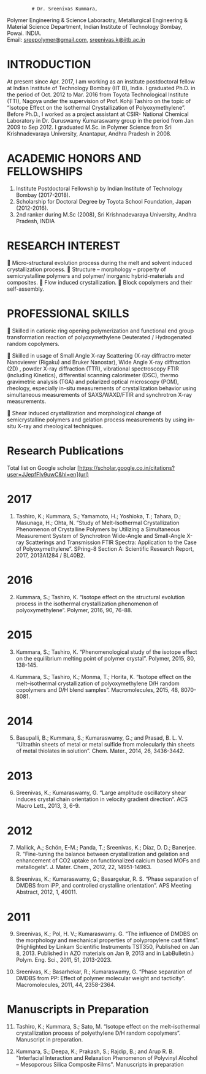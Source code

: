 
             # Dr. Sreenivas Kummara,
Polymer Engineering & Science Laboraotry,
Metallurgical Engineering & Material Science Department,
Indian Institute of Technology Bombay, Powai. INDIA. 						             
Email: sreepolymer@gmail.com, sreenivas.k@iitb.ac.in

# INTRODUCTION

At present since Apr. 2017, I am working as an institute postdoctoral fellow at Indian Institute of Technology Bombay (IIT B), India. I graduated Ph.D. in the period of Oct. 2012 to Mar. 2016 from Toyota Technological Institute (TTI), Nagoya under the supervision of Prof. Kohji Tashiro on the topic of  “Isotope Effect on the Isothermal Crystallization of Polyoxymethylene”. Before Ph.D., I worked as a project assistant at CSIR- National Chemical Laboratory in Dr. Guruswamy Kumaraswamy group in the period from Jan 2009 to Sep 2012. I graduated M.Sc. in Polymer Science from Sri Krishnadevaraya University, Anantapur, Andhra Pradesh in 2008.

# ACADEMIC HONORS AND FELLOWSHIPS 

1.	Institute Postdoctoral Fellowship by Indian Institute of Technology Bombay (2017-2018).
2.  Scholarship for Doctoral Degree by Toyota School Foundation, Japan (2012-2016).
3.	2nd ranker during M.Sc (2008), Sri Krishnadevaraya University, Andhra Pradesh, INDIA

# RESEARCH INTEREST

	Micro-structural evolution process during the melt and solvent induced crystallization process. 
	Structure – morphology – property of semicrystalline polymers and polymer/ inorganic hybrid-materials and composites.
	Flow induced crystallization. 
	Block copolymers and their self-assembly. 

# PROFESSIONAL SKILLS

	Skilled in cationic ring opening polymerization and functional end group transformation reaction of polyoxymethylene Deuterated / Hydrogenated random copolymers. 

	Skilled in usage of Small Angle X-ray Scattering (X-ray diffractro meter Nanoviewer (Rigaku) and  Bruker Nanostar), Wide Angle X-ray diffraction (2D) , powder X-ray diffraction (TTR),  vibrational spectroscopy FTIR (including Kinetics), differential scanning calorimeter (DSC), thermo gravimetric analysis (TGA) and polarized optical microscopy (POM), rheology,  especially in-situ measurements of crystallization behavior using simultaneous measurements of SAXS/WAXD/FTIR and  synchrotron X-ray measurements.

	Shear induced crystallization and morphological change of semicrystalline polymers and gelation process measurements by using in-situ X-ray and rheological techniques.

# Research Publications

Total list on Google scholar 
[https://scholar.google.co.in/citations?user=JJepfFlv9uwC&hl=en](url)

# 2017

1. Tashiro, K.; Kummara, S.; Yamamoto, H.; Yoshioka, T.; Tahara, D.; Masunaga, H.;  Ohta, N. “Study of Melt-Isothermal Crystallization Phenomenon of Crystalline Polymers by Utilizing a Simultaneous Measurement System of Synchrotron Wide-Angle and Small-Angle X-ray Scatterings and Transmission FTIR Spectra: Application to the Case of Polyoxymethylene”. 
SPring-8 Section A: Scientific Research Report, 2017, 2013A1284 / BL40B2.

 # 2016

2.	Kummara, S.; Tashiro, K. “Isotope effect on the structural evolution process in the isothermal crystallization phenomenon of polyoxymethylene”. 
Polymer, 2016, 90, 76-88. 

# 2015

3.    Kummara, S.; Tashiro, K. “Phenomenological study of the isotope effect on the equilibrium melting point of polymer crystal”. 
Polymer, 2015, 80, 138-145.

4.	Kummara, S.; Tashiro, K.; Monma, T.; Horita, K. “Isotope effect on the melt–isothermal crystallization of polyoxymethylene D/H random copolymers and D/H blend samples”. 
Macromolecules, 2015, 48, 8070-8081.

# 2014

5.	Basupalli, B.; Kummara, S.;  Kumaraswamy,  G.;  and  Prasad, B. L. V. “Ultrathin sheets of metal or metal sulfide from molecularly thin sheets of metal thiolates in solution”. 
Chem. Mater., 2014, 26, 3436-3442.

# 2013

6.	Sreenivas, K.; Kumaraswamy, G. “Large amplitude oscillatory shear induces crystal chain orientation in velocity gradient direction”. 
ACS Macro Lett., 2013, 3, 6-9.

# 2012

7.	Mallick, A.; Schön, E-M.; Panda, T.; Sreenivas, K.; Díaz, D. D.; Banerjee. R. “Fine-tuning the balance between crystallization and gelation and enhancement of CO2 uptake on functionalized calcium based MOFs and metallogels”. 
J. Mater. Chem., 2012, 22, 14951-14963.

8.	Sreenivas, K.; Kumaraswamy, G.; Basargekar, R. S. “Phase separation of DMDBS from iPP, and controlled crystalline orientation”.
APS Meeting Abstract, 2012, 1, 49011.

# 2011

9.	Sreenivas, K.; Pol, H. V.; Kumaraswamy. G. “The influence of DMDBS on the morphology and mechanical properties of polypropylene cast films”. (Highlighted by Linkam Scientific Instruments TST350, Published on Jan 8, 2013. Published in AZO materials on Jan 9, 2013 and in LabBulletin.)
Polym.  Eng. Sci., 2011, 51, 2013-2023.

10.	Sreenivas, K.; Basarhekar, R.; Kumaraswamy, G. “Phase separation of DMDBS from PP: Effect of polymer molecular weight and tacticity”.
Macromolecules, 2011, 44, 2358-2364.

# Manuscripts in Preparation

11.	Tashiro, K.; Kummara, S.; Sato, M. “Isotope effect on the melt-isothermal crystallization process of polyethylene D/H random copolymers”. Manuscript in preparation.

12. Kummara, S.; Deepa, K.;  Prakash, S.;  Rajdip,  B.; and Arup R. B. "Interfacial Interaction and Relaxation Phenomenon of  Polyvinyl Alcohol – Mesoporous Silica Composite Films".  Manuscripts in preparation




